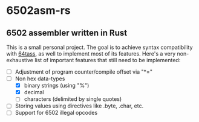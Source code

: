 # 6502asm-rs
## 6502 assembler written in Rust

This is a small personal project. The goal is to achieve syntax compatibility with [64tass](https://sourceforge.net/projects/tass64/), as well to implement most of its features. Here's a very non-exhaustive list of important features that still need to be implemented:

- [ ] Adjustment of program counter/compile offset via "*="
- [ ] Non hex data-types
	- [x] binary strings (using "%")
	- [x] decimal
	- [ ] characters (delimited by single quotes)
- [ ] Storing values using directives like .byte, .char, etc.
- [ ] Support for 6502 illegal opcodes